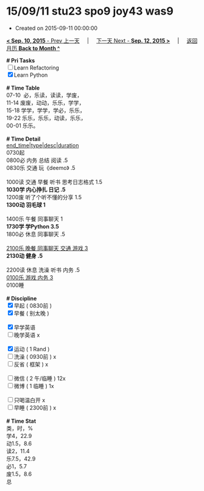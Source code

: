 # 15/09/11 stu23 spo9 joy43 was9

- Created on 2015-09-11 00:00:00

[**< Sep. 10, 2015** - Prev 上一天](/lifelogs/2015/09/d10.md) &nbsp; &nbsp; | &nbsp; &nbsp; [下一天 Next - **Sep. 12, 2015 >**](/lifelogs/2015/09/d12.md) &nbsp; &nbsp; |  &nbsp; &nbsp; [返回月历 **Back to Month ^**](/lifelogs/2015/09/index.md)
<br/><div><strong># Pri Tasks</strong></div><div><input type="checkbox"/>Learn Refactoring</div><div><input checked="true" type="checkbox"/>Learn Python</div><div><br/></div><div><b># Time Table</b></div><div>07-10  必，乐读，读读，学废，</div><div>11-14 废废，动动，乐乐，学学，</div><div>15-18 学学，学学，学必，乐乐，</div><div>19-22 乐乐，乐乐，动读，乐乐，</div><div>00-01 乐乐。</div><div><br/></div><div><b># Time Detail</b></div><div><u>end_time|type|desc|duration</u></div><div>0730起</div><div>0800必 内务 总结 阅读 .5</div><div>0830乐 交通 玩《deemo》 .5</div><div><br/></div><div>1000读 交通 早餐 听书 思考日志格式 1.5</div><div><b>1030学 内心挣扎 日记 .5</b></div><div>1200废 听了个听不懂的分享 1.5</div><div><b>1300动 羽毛球 1</b></div><div><br clear="none"/></div><div>1400乐 午餐 同事聊天 1</div><div><strong>1730学 学Python 3.5</strong></div><div>1800必 休息 同事聊天 .5</div><div><br/></div><div><u>2100乐 晚餐 同事聊天 交通 游戏 3</u></div><div><b>2130动 健身 .5</b></div><div><b><br/></b></div><div>2200读 休息 洗澡 听书 内务 .5</div><div><u>0100乐 游戏 内务 3</u></div><div>0100睡</div><div><br/></div><div><b># Discipline</b></div><div><input checked="true" type="checkbox"/>早起 ( 0830前 ) </div><div><input checked="true" type="checkbox"/>早餐 ( 别太晚 ) </div><div><br/></div><div><input checked="true" type="checkbox"/>早学英语 </div><div><input type="checkbox"/>晚学英语 x</div><div><br/></div><div><input checked="true" type="checkbox"/>运动 ( 1 Rand ) </div><div><input type="checkbox"/>洗澡 ( 0930前 ) x</div><div><input type="checkbox"/>反省 ( 框架 ) x</div><div><br/></div><div><input type="checkbox"/>微信 ( 2 午/临睡 ) 12x</div><div><input type="checkbox"/>微博 ( 1 临睡 ) 1x</div><div><br/></div><div><input type="checkbox"/>只喝温白开 x</div><div><input type="checkbox"/>早睡 ( 2300前 ) x</div><div><br/></div><div><b># Time Stat</b></div><div>类，时，%<br clear="none"/>学4，22.9<br clear="none"/>动1.5，8.6<br clear="none"/>读2，11.4<br clear="none"/>乐7.5，42.9<br clear="none"/>必1，5.7<br clear="none"/>废1.5，8.6</div><div>总</div>
